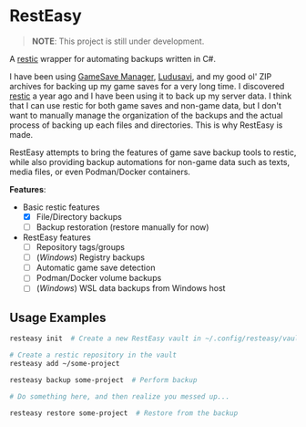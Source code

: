 # RestEasy

> **NOTE**: This project is still under development.

A [restic](https://restic.net/) wrapper for automating backups written in C#.

I have been using [GameSave Manager](https://www.gamesave-manager.com/),
[Ludusavi](https://github.com/mtkennerly/ludusavi), and my good ol' ZIP archives
for backing up my game saves for a very long time. I discovered
[restic](https://restic.net/) a year ago and I have been using it to back up
my server data. I think that I can use restic for both game saves and non-game
data, but I don't want to manually manage the organization of the backups and
the actual process of backing up each files and directories. This is why
RestEasy is made.

RestEasy attempts to bring the features of game save backup tools to restic,
while also providing backup automations for non-game data such as texts, media
files, or even Podman/Docker containers.

**Features**:

- Basic restic features
  - [x] File/Directory backups
  - [ ] Backup restoration (restore manually for now)
- RestEasy features
  - [ ] Repository tags/groups
  - [ ] (_Windows_) Registry backups
  - [ ] Automatic game save detection
  - [ ] Podman/Docker volume backups
  - [ ] (_Windows_) WSL data backups from Windows host

## Usage Examples

```bash
resteasy init  # Create a new RestEasy vault in ~/.config/resteasy/vault/

# Create a restic repository in the vault
resteasy add ~/some-project

resteasy backup some-project  # Perform backup

# Do something here, and then realize you messed up...

resteasy restore some-project  # Restore from the backup
```
